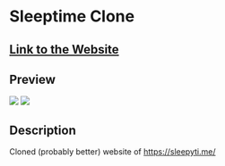 # Sleeptime Clone

## [Link to the Website](https://soobakjonmat.github.io/Sleepytime-Clone/)

## Preview
<image src="images/preview1.png">
<image src="images/preview2.png">

## Description
Cloned (probably better) website of https://sleepyti.me/

